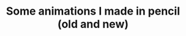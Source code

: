 ---
title: 'Some animations I made in pencil (old and new)'
redirect_to:
  - 'https://discuss.pencil2d.org/t/some-animations-i-made-in-pencil-old-and-new/849'
---